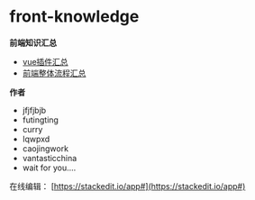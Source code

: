 
# front-knowledge
**前端知识汇总**
 - [vue插件汇总](https://github.com/jfjfjbjb/front-knowledge/blob/main/vue/plugins.md)
 - [前端整体流程汇总](https://github.com/jfjfjbjb/front-knowledge/blob/main/vue/flow.md)
 
**作者**
 - jfjfjbjb
 - futingting
 - curry
 - lqwpxd
 - caojingwork
 - vantasticchina
 - wait for you....

在线编辑： [https://stackedit.io/app#](https://stackedit.io/app#)